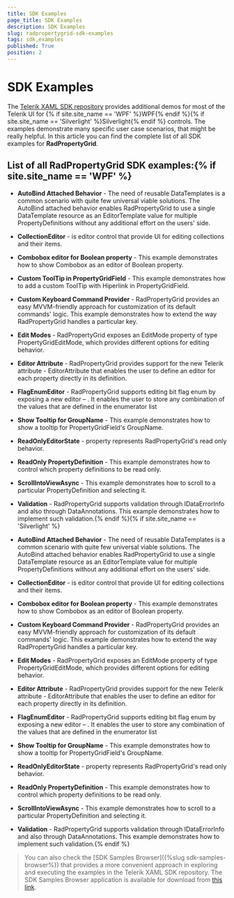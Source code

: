 ```yaml
---
title: SDK Examples
page_title: SDK Examples
description: SDK Examples
slug: radpropertygrid-sdk-examples
tags: sdk,examples
published: True
position: 2
---
```


# SDK Examples



The [Telerik XAML SDK repository](https://github.com/telerik/xaml-sdk/tree/master/) provides additional demos for most of the Telerik UI for {% if site.site_name == 'WPF' %}WPF{% endif %}{% if site.site_name == 'Silverlight' %}Silverlight{% endif %} controls. The examples demonstrate many specific user case scenarios, that might be really helpful. In this article you can find the complete list of all SDK examples for __RadPropertyGrid__.

## List of all RadPropertyGrid SDK examples:{% if site.site_name == 'WPF' %}

* __AutoBind Attached Behavior__ - 
The need of reusable DataTemplates is a common scenario with quite few universal viable solutions. 
The AutoBind attached behavior enables RadPropertyGrid to use a single DataTemplate resource as an EditorTemplate value for multiple PropertyDefinitions without any additional effort on the users' side.

* __CollectionEditor__ - 
 is editor control that provide UI for editing collections and their items.

* __Combobox editor for Boolean property__ - This example demonstrates how to show Combobox as an editor of Boolean property.

* __Custom ToolTip in PropertyGridField__ - This example demonstrates how to add a custom ToolTip with Hiperlink in PropertyGridField.

* __Custom Keyboard Command Provider__ -  RadPropertyGrid provides an easy MVVM-friendly approach for customization of its default commands' logic. This example demonstrates how to extend the way RadPropertyGrid handles a particular key.

* __Edit Modes__ - 
RadPropertyGrid exposes an EditMode property of type PropertyGridEditMode, which provides different options for editing behavior.

* __Editor Attribute__ - 
RadPropertyGrid provides support for the new Telerik attribute - EditorAttribute that enables the user to define an editor for each property directly in its definition.

* __FlagEnumEditor__ - 
RadPropertyGrid supports editing bit flag enum by exposing a new editor – . It enables the user to store any combination of the values that are defined in the enumerator list

* __Show Tooltip for GroupName__ - 
This example demonstrates how to show a tooltip for PropertyGridField's GroupName.

* __ReadOnlyEditorState__ - 
 property represents RadPropertyGrid's read only behavior.

* __ReadOnly PropertyDefinition__ - 
This example demonstrates how to control which property definitions to be read only.

* __ScrollIntoViewAsync__ - 
This example demonstrates how to scroll to a particular PropertyDefinition and selecting it.

* __Validation__ - 
RadPropertyGrid supports validation through IDataErrorInfo and also through DataAnnotations. This example demonstrates how to implement such validation.{% endif %}{% if site.site_name == 'Silverlight' %}

* __AutoBind Attached Behavior__ - The need of reusable DataTemplates is a common scenario with quite few universal viable solutions. 
The AutoBind attached behavior enables RadPropertyGrid to use a single DataTemplate resource as an EditorTemplate value for multiple PropertyDefinitions without any additional effort on the users' side.

* __CollectionEditor__ - is editor control that provide UI for editing collections and their items.

* __Combobox editor for Boolean property__ - This example demonstrates how to show Combobox as an editor of Boolean property.

* __Custom Keyboard Command Provider__ -  RadPropertyGrid provides an easy MVVM-friendly approach for customization of its default commands' logic. This example demonstrates how to extend the way RadPropertyGrid handles a particular key.

* __Edit Modes__ - RadPropertyGrid exposes an EditMode property of type PropertyGridEditMode, which provides different options for editing behavior.

* __Editor Attribute__ - RadPropertyGrid provides support for the new Telerik attribute - EditorAttribute that enables the user to define an editor for each property directly in its definition.

* __FlagEnumEditor__ - RadPropertyGrid supports editing bit flag enum by exposing a new editor – . It enables the user to store any combination of the values that are defined in the enumerator list

* __Show Tooltip for GroupName__ - This example demonstrates how to show a tooltip for PropertyGridField's GroupName.

* __ReadOnlyEditorState__ -  property represents RadPropertyGrid's read only behavior.

* __ReadOnly PropertyDefinition__ - This example demonstrates how to control which property definitions to be read only.

* __ScrollIntoViewAsync__ - This example demonstrates how to scroll to a particular PropertyDefinition and selecting it.

* __Validation__ - RadPropertyGrid supports validation through IDataErrorInfo and also through DataAnnotations. This example demonstrates how to implement such validation.{% endif %}

>You can also check the [SDK Samples Browser]({%slug sdk-samples-browser%}) that provides a more convenient approach in exploring and executing the examples in the Telerik XAML SDK repository. The SDK Samples Browser application is available for download from [this link](http://demos.telerik.com/xaml-sdkbrowser/).

